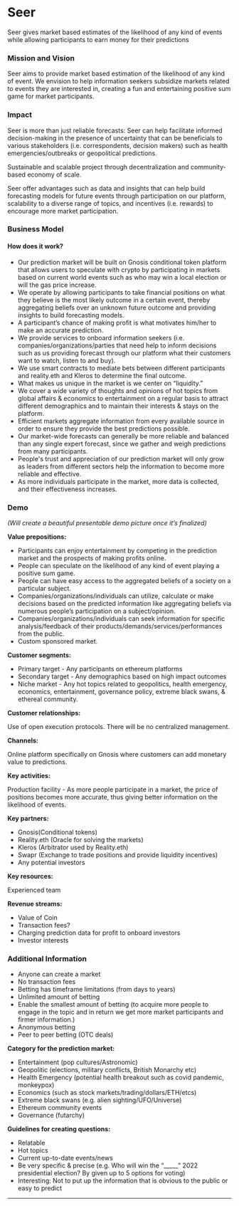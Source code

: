 # Seer
Seer gives market based estimates of the likelihood of any kind of events while allowing participants to earn money for their predictions



### Mission and Vision
Seer aims to provide market based estimation of the likelihood of any kind of event. We envision to help information seekers subsidize markets related to events they are interested in, creating a fun and entertaining positive sum game for market participants.


### Impact
Seer is more than just reliable forecasts: Seer can help facilitate informed decision-making in the presence of uncertainty that can be beneficials to various stakeholders (i.e. correspondents, decision makers) such as health emergencies/outbreaks or geopolitical predictions.  

Sustainable and scalable project through decentralization and community-based economy of scale.

Seer offer advantages such as data and insights that can help build forecasting models for future events through participation on our platform, scalability to a diverse range of topics, and incentives (i.e. rewards) to encourage more market participation.
### Business Model
#### How does it work?
- Our prediction market will be built on Gnosis conditional token platform that allows users to speculate with crypto by participating in markets based on current world events such as who may win a local election or will the gas price increase.
- We operate by allowing participants to take financial positions on what they believe is the most likely outcome in a certain event, thereby aggregating beliefs over an unknown future outcome and providing insights to build forecasting models.
- A participant’s chance of making profit is what motivates him/her to make an accurate prediction.
- We provide services to onboard information seekers (i.e. companies/organizations/parties that need help to inform decisions such as us providing forecast through our platform what their customers want to watch, listen to and buy).
- We use smart contracts to mediate bets between different participants and reality.eth and Kleros to determine the final outcome.
- What makes us unique in the market is we center on “liquidity.”
- We cover a wide variety of thoughts and opinions of hot topics from global affairs & economics to entertainment on a regular basis to attract different demographics and to maintain their interests & stays on the platform.
- Efficient markets aggregate information from every available source in order to ensure they provide the best predictions possible.
- Our market-wide forecasts can generally be more reliable and balanced than any single expert forecast, since we gather and weigh predictions from many participants.
- People's trust and appreciation of our prediction market will only grow as leaders from different sectors help the information to become more reliable and effective.
- As more individuals participate in the market, more data is collected, and their effectiveness increases.

###
### Demo






*(Will create a beautiful presentable demo picture once it’s finalized)*








**Value prepositions:**

- Participants can enjoy entertainment by competing in the prediction market and the prospects of making profits online.
- People can speculate on the likelihood of any kind of event playing a positive sum game.
- People can have easy access to the aggregated beliefs of a society on a particular subject.
- Companies/organizations/individuals can utilize, calculate or make decisions based on the predicted information like aggregating beliefs via numerous people’s participation on a subject/opinion.
- Companies/organizations/individuals can seek information for specific analysis/feedback of their products/demands/services/performances from the public.
- Custom sponsored market.

**Customer segments:** ​​

- Primary target - Any participants on ethereum platforms
- Secondary target - Any demographics based on high impact outcomes
- Niche market - Any hot topics related to geopolitics, health emergency, economics, entertainment, governance policy, extreme black swans, & ethereal community.

**Customer relationships:**

Use of open execution protocols. There will be no centralized management.

**Channels:**

Online platform specifically on Gnosis where customers can add monetary value to predictions.

**Key activities:**

Production facility - As more people participate in a market, the price of positions becomes more accurate, thus giving better information on the likelihood of events.


**Key partners:**

- Gnosis(Conditional tokens)
- Reality.eth (Oracle for solving the markets)
- Kleros (Arbitrator used by Reality.eth)
- Swapr (Exchange to trade positions and provide liquidity incentives)
- Any potential investors

**Key resources:**

Experienced team

**Revenue streams:**

- Value of Coin
- Transaction fees?
- Charging prediction data for profit to onboard investors
- Investor interests


### Additional Information
- Anyone can create a market
- No transaction fees
- Betting has timeframe limitations (from days to years)
- Unlimited amount of betting
- Enable the smallest amount of betting (to acquire more people to engage in the topic and in return we get more market participants and firmer information.)
- Anonymous betting
- Peer to peer betting (OTC deals)

**Category for the prediction market:**

- Entertainment (pop cultures/Astronomic)
- Geopolitic (elections, military conflicts, British Monarchy etc)
- Health Emergency (potential health breakout such as covid pandemic, monkeypox)
- Economics (such as stock markets/trading/dollars/ETH/etcs)
- Extreme black swans (e.g. alien sighting/UFO/Universe)
- Ethereum community events
- Governance (futarchy)

**Guidelines for creating questions:**

- Relatable
- Hot topics
- Current up-to-date events/news
- Be very specific & precise (e.g. Who will win the “\_\_\_\_\_” 2022 presidential election? By given up to 5 options for voting)
- Interesting: Not to put up the information that is obvious to the public or easy to predict
****
